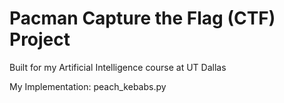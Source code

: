 # Pacman Capture the Flag (CTF) Project

Built for my Artificial Intelligence course at UT Dallas

My Implementation: peach_kebabs.py
